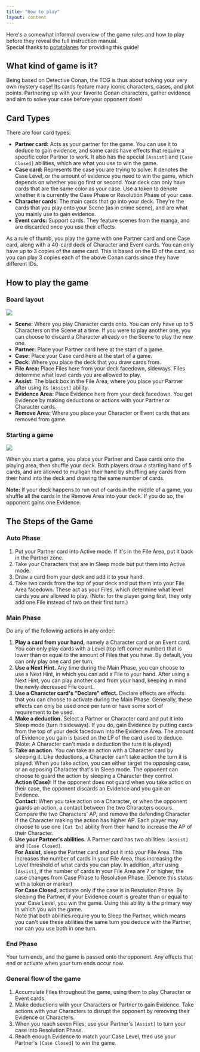 ```yaml
---
title: "How to play"
layout: content
---
```


Here's a somewhat informal overview of the game rules and how to play before they reveal the full instruction manual.  
Special thanks to [potatolanes](https://twitter.com/potatolanes) for providing this guide!

## What kind of game is it?

Being based on Detective Conan, the TCG is thus about solving your very own mystery case!
Its cards feature many iconic characters, cases, and plot points.
Partnering up with your favorite Conan characters, gather evidence and aim to solve your case before your opponent does!

## Card Types

There are four card types:

* **Partner card:** Acts as your partner for the game. You can use it to deduce to gain evidence, and some cards have effects that require a specific color Partner to work. It also has the special `[Assist]` and `[Case Closed]` abilities, which are what you use to win the game.
* **Case card:** Represents the case you are trying to solve. It denotes the Case Level, or the amount of evidence you need to win the game, which depends on whether you go first or second. Your deck can only have cards that are the same color as your case. Use a token to denote whether it is currently the Case Phase or Resolution Phase of your case.
* **Character cards:** The main cards that go into your deck. They're the cards that you play onto your Scene (as in crime scene), and are what you mainly use to gain evidence.
* **Event cards:** Support cards. They feature scenes from the manga, and are discarded once you use their effects.

As a rule of thumb, you play the game with one Partner card and one Case card, along with a 40-card deck of Character and Event cards. You can only have up to 3 copies of the same card.
This is based on the ID of the card, so you can play 3 copies each of the above Conan cards since they have different IDs.

## How to play the game

### Board layout

![](img/board.jpg)

* **Scene:** Where you play Character cards onto. You can only have up to 5 Characters on the Scene at a time. If you were to play another one, you can choose to discard a Character already on the Scene to play the new one.
* **Partner:** Place your Partner card here at the start of a game.
* **Case:** Place your Case card here at the start of a game.
* **Deck:** Where you place the deck that you draw cards from.
* **File Area:** Place Files here from your deck facedown, sideways. Files determine what level cards you are allowed to play.
* **Assist:** The black box in the File Area, where you place your Partner after using its `[Assist]` ability.
* **Evidence Area:** Place Evidence here from your deck facedown. You get Evidence by making deductions or actions with your Partner or Character cards.
* **Remove Area:** Where you place your Character or Event cards that are removed from game.

### Starting a game

![](img/board2.jpg)

When you start a game, you place your Partner and Case cards onto the playing area, then shuffle your deck. Both players draw a starting hand of 5 cards, and are allowed to mulligan their hand by shuffling any cards from their hand into the deck and drawing the same number of cards.

**Note:** If your deck happens to run out of cards in the middle of a game, you shuffle all the cards in the Remove Area into your deck. If you do so, the opponent gains one Evidence.

## The Steps of the Game

### Auto Phase

1. Put your Partner card into Active mode. If it's in the File Area, put it back in the Partner zone.
2. Take your Characters that are in Sleep mode but put them into Active mode.
3. Draw a card from your deck and add it to your hand.
4. Take two cards from the top of your deck and put them into your File Area facedown. These act as your Files, which determine what level cards you are allowed to play. (Note: for the player going first, they only add one File instead of two on their first turn.)

### Main Phase

Do any of the following actions in any order:

1. **Play a card from your hand,** namely a Character card or an Event card. You can only play cards with a Level (top left corner number) that is lower than or equal to the amount of Files that you have. By default, you can only play one card per turn,
2. **Use a Next Hint.** Any time during the Main Phase, you can choose to use a Next Hint, in which you can add a File to your hand. After using a Next Hint, you can play another card from your hand, keeping in mind the newly decreased File count.
3. **Use a Character card's "Declare" effect.** Declare effects are effects that you can choose to activate during the Main Phase. Generally, these effects can only be used once per turn or have some sort of requirement to be used.
4. **Make a deduction.** Select a Partner or Character card and put it into Sleep mode (turn it sideways). If you do, gain Evidence by putting cards from the top of your deck facedown into the Evidence Area. The amount of Evidence you gain is based on the LP of the card used to deduce. (Note: A Character can't made a deduction the turn it is played)
5. **Take an action.** You can take an action with a Character card by sleeping it. Like deductions, a Character can't take action the turn it is played. When you take action, you can either target the opposing case, or an opposing Character that's in Sleep mode. The opponent can choose to guard the action by sleeping a Character they control.  
   **Action (Case):**  If the opponent does not guard when you take action on their case, the opponent discards an Evidence and you gain an Evidence.  
   **Contact:** When you take action on a Character, or when the opponent guards an action, a contact between the two Characters occurs. Compare the two Characters' AP, and remove the defending Character if the Character making the action has higher AP. Each player may choose to use one `[Cut In]` ability from their hand to increase the AP of their Character.  
6. **Use your Partner's abilities.** A Partner card has two abilities: `[Assist]` and `[Case Closed]`.  
   **For Assist**, sleep the Partner card and put it into your File Area. This increases the number of cards in your File Area, thus increasing the Level threshold of what cards you can play. In addition, after using `[Assist]`, if the number of cards in your File Area are 7 or higher, the case changes from Case Phase to Resolution Phase. (Denote this status with a token or marker)  
   **For Case Closed**, activate only if the case is in Resolution Phase. By sleeping the Partner, if your Evidence count is greater than or equal to your Case Level, you win the game. Using this ability is the primary way in which you win the game.  
   Note that both abilities require you to Sleep the Partner, which means you can't use these abilities the same turn you deduce with the Partner, nor can you use both in one turn.

### End Phase

Your turn ends, and the game is passed onto the opponent. Any effects that end or activate when your turn ends occur now.

### General flow of the game

1. Accumulate Files throughout the game, using them to play Character or Event cards.
2. Make deductions with your Characters or Partner to gain Evidence. Take actions with your Characters to disrupt the opponent by removing their Evidence or Characters.
3. When you reach seven Files, use your Partner's `[Assist]` to turn your case into Resolution Phase.
4. Reach enough Evidence to match your Case Level, then use your Partner's `[Case Closed]` to win the game.
